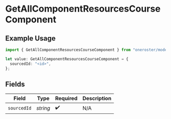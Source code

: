 # GetAllComponentResourcesCourseComponent

## Example Usage

```typescript
import { GetAllComponentResourcesCourseComponent } from "oneroster/models/operations";

let value: GetAllComponentResourcesCourseComponent = {
  sourcedId: "<id>",
};
```

## Fields

| Field              | Type               | Required           | Description        |
| ------------------ | ------------------ | ------------------ | ------------------ |
| `sourcedId`        | *string*           | :heavy_check_mark: | N/A                |